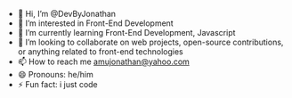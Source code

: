 - 👋 Hi, I’m @DevByJonathan
- 👀 I’m interested in Front-End Development
- 🌱 I’m currently learning Front-End Development, Javascript
- 💞️ I’m looking to collaborate on web projects, open-source contributions, or anything related to front-end technologies
- 📫 How to reach me amujonathan@yahoo.com
- 😄 Pronouns: he/him
- ⚡ Fun fact: i just code

<!---
DevByJonathan/DevByJonathan is a ✨ special ✨ repository because its `README.md` (this file) appears on your GitHub profile.
You can click the Preview link to take a look at your changes.
--->
